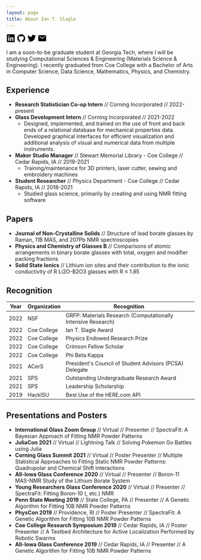 ```yaml
---
layout: page
title: About Ian T. Slagle
---
```


<a href="https://www.linkedin.com/in/iantslagle/" ><img src="https://raw.githubusercontent.com/ionic-team/ionicons/main/src/svg/logo-linkedin.svg" width="24" height="24" alt="Ionic LinkedIn logo" ></a> <a href="https://github.com/itscoe" ><img src="https://raw.githubusercontent.com/ionic-team/ionicons/main/src/svg/logo-github.svg" width="24" height="24" alt = "Ionic Github logo" ></a> <a href="https://twitter.com/iantslagle" ><img src="https://raw.githubusercontent.com/ionic-team/ionicons/main/src/svg/logo-twitter.svg" width="24" height="24" alt = "Ionic Twitter logo" ></a> <a href="mailto:ian.t.slagle@gmail.com" ><img src="https://raw.githubusercontent.com/ionic-team/ionicons/main/src/svg/mail.svg" width="24" height="24" alt = "Ionic mail logo" ></a><span id="badgeCont855"><script type="text/javascript" src="https://publons.com/wos-op/mashlets?el=badgeCont855&rid=GNW-6719-2022&size=small"></script></span>

I am a soon-to-be graduate student at Georgia Tech, where I will be studying Computational Sciences & Engineering (Materials Science & Engineering). I recently graduated from Coe College with a Bachelor of Arts in Computer Science, Data Science, Mathematics, Physics, and Chemistry.

## Experience

* **Research Statistician Co-op Intern** // Corning Incorporated // 2022-present
* **Glass Development Intern** // Corning Incorporated // 2021-2022
  * Designed, implemented, and trained on the use of front and back ends of a relational database for mechanical properties data. Developed graphical interfaces for efficient visualization and additional analysis of visual and numerical data from multiple instruments.
* **Maker Studio Manager** // Stewart Memorial Library - Coe College // Cedar Rapids, IA // 2019-2021
  * Training/maintenance for 3D printers, laser cutter, sewing and embroidery machines
* **Student Researcher** // Physics Department - Coe College // Cedar Rapids, IA // 2018-2021
  * Studied glass science, primarily by creating and using NMR fitting software

## Papers

* **Journal of Non-Crystalline Solids** // Structure of lead borate glasses by Raman, 11B MAS, and 207Pb NMR spectroscopies
* **Physics and Chemistry of Glasses B** // Comparisons of atomic arrangements in binary borate glasses with total, oxygen and modifier packing fractions
* **Solid State Ionics** // Lithium ion sites and their contribution to the ionic conductivity of R Li2O-B2O3 glasses with R ≤ 1.85

## Recognition

| Year | Organization  | Recognition  |
|---|---|---|
| 2022  |  NSF |  GRFP: Materials Research (Computationally Intensive Research) |
| 2022  | Coe College  |  Ian T. Slagle Award |
| 2022  | Coe College  | Physics Endowed Research Prize  |
| 2022  | Coe College  |  Crimson Fellow Scholar |
| 2022  | Coe College  |  Phi Beta Kappa |
| 2021  | ACerS  | President's Council of Student Advisors (PCSA) Delegate |
| 2021  |  SPS  |  Outstanding Undergraduate Research Award |
| 2021  |  SPS  |  Leadership Scholarship |
| 2019  | HackISU  |  Best Use of the HERE.com API |

## Presentations and Posters

* **International Glass Zoom Group** // Virtual // Presenter // SpectraFit: A Bayesian Approach of Fitting NMR Powder Patterns
* **JuliaCon 2021** // Virtual // Lightning Talk // Solving Pokemon Go Battles using Julia
* **Corning Glass Summit 2021** // Virtual // Poster Presenter // Multiple Statistical Approaches to Fitting Static NMR Powder Patterns: Quadrupolar and Chemical Shift Interactions
* **All-Iowa Glass Conference 2020** // Virtual // Presenter // Boron-11 MAS-NMR Study of the Lithium Borate System
* **Young Researchers Glass Conference 2020** // Virtual // Presenter // SpectraFit: Fitting Boron-10 (, etc.) NMR
* **Penn State Meeting 2019** // State College, PA // Presenter // A Genetic Algorithm for Fitting 10B NMR Powder Patterns
* **PhysCon 2019** // Providence, RI // Poster Presenter // SpectraFit: A Genetic Algorithm for Fitting 10B NMR Powder Patterns
* **Coe College Research Symposium 2019** // Cedar Rapids, IA // Poster Presenter // A Testbed Architecture for Active Localization Performed by Robotic Swarms
* **All-Iowa Glass Conference 2019** // Cedar Rapids, IA // Presenter // A Genetic Algorithm for Fitting 10B NMR Powder Patterns
